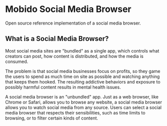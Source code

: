 # Mobido Social Media Browser

Open source reference implementation of a social media browser.

## What is a Social Media Browser?

Most social media sites are "bundled" as a single app, which controls what creators can post, how content is distributed, and how the media is consumed.

The problem is that social media businesses focus on profits, so they game the users to spend as much time on site as possible and watching anything that keeps them hooked.  The resulting addictive behaviors and exposure to possibly harmful content results in mental health issues.

A social media browser is an "unbundled" app.  Just as a web browser, like Chrome or Safari, allows you to browse any website, a social media browser allows you to watch social media from any source.  Users can select a social media browser that respects their sensibilities, such as time limits to browsing, or to filter certain kinds of content.

